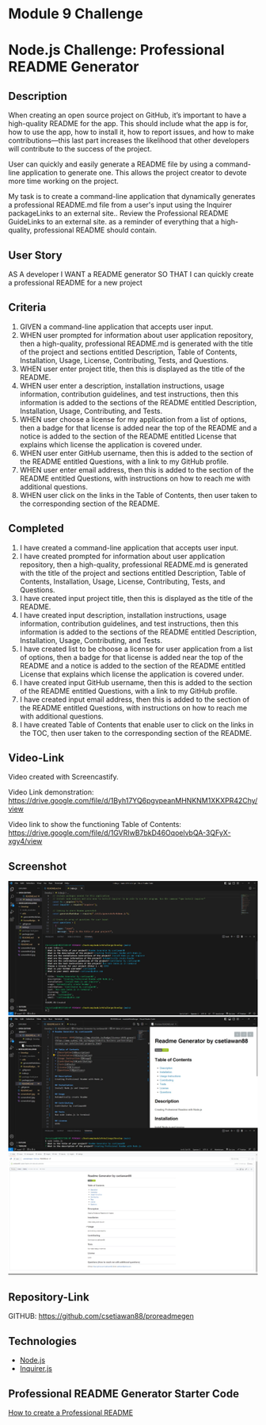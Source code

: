 # Module 9 Challenge

# Node.js Challenge: Professional README Generator

## Description

When creating an open source project on GitHub, it’s important to have a high-quality README for the app. This should include what the app is for, how to use the app, how to install it, how to report issues, and how to make contributions—this last part increases the likelihood that other developers will contribute to the success of the project.

User can quickly and easily generate a README file by using a command-line application to generate one. This allows the project creator to devote more time working on the project.

My task is to create a command-line application that dynamically generates a professional README.md file from a user's input using the Inquirer packageLinks to an external site.. Review the Professional README GuideLinks to an external site. as a reminder of everything that a high-quality, professional README should contain.

## User Story

AS A developer
I WANT a README generator
SO THAT I can quickly create a professional README for a new project

## Criteria

1. GIVEN a command-line application that accepts user input.
2. WHEN user prompted for information about user application repository, then a high-quality, professional README.md is generated with the title of the project and sections entitled Description, Table of Contents, Installation, Usage, License, Contributing, Tests, and Questions.
3. WHEN user enter project title, then this is displayed as the title of the README.
4. WHEN user enter a description, installation instructions, usage information, contribution guidelines, and test instructions, then this information is added to the sections of the README entitled Description, Installation, Usage, Contributing, and Tests.
5. WHEN user choose a license for my application from a list of options, then a badge for that license is added near the top of the README and a notice is added to the section of the README entitled License that explains which license the application is covered under.
6. WHEN user enter GitHub username, then this is added to the section of the README entitled Questions, with a link to my GitHub profile.
7. WHEN user enter email address, then this is added to the section of the README entitled Questions, with instructions on how to reach me with additional questions.
8. WHEN user click on the links in the Table of Contents, then user taken to the corresponding section of the README.

## Completed

1. I have created a command-line application that accepts user input.
2. I have created prompted for information about user application repository, then a high-quality, professional README.md is generated with the title of the project and sections entitled Description, Table of Contents, Installation, Usage, License, Contributing, Tests, and Questions.
3. I have created input project title, then this is displayed as the title of the README.
4. I have created input description, installation instructions, usage information, contribution guidelines, and test instructions, then this information is added to the sections of the README entitled Description, Installation, Usage, Contributing, and Tests.
5. I have created list to be choose a license for user application from a list of options, then a badge for that license is added near the top of the README and a notice is added to the section of the README entitled License that explains which license the application is covered under.
6. I have created input GitHub username, then this is added to the section of the README entitled Questions, with a link to my GitHub profile.
7. I have created input email address, then this is added to the section of the README entitled Questions, with instructions on how to reach me with additional questions.
8. I have created Table of Contents that enable user to click on the links in the TOC, then user taken to the corresponding section of the README.

## Video-Link

Video created with Screencastify.

Video Link demonstration: https://drive.google.com/file/d/1Byh17YQ6pgvpeanMHNKNM1XKXPR42Chy/view

Video link to show the functioning Table of Contents: https://drive.google.com/file/d/1GVRIwB7bkD46OqoelvbQA-3QFyX-xgy4/view

## Screenshot

![Generating Readme questions](screenshot1.jpg)
![Readme on Visual Code Editor](screenshot2.jpg)
![Readme on Github](screenshot3.jpg)

## Repository-Link

GITHUB: https://github.com/csetiawan88/proreadmegen

## Technologies

- [Node.js](https://nodejs.org/)
- [Inquirer.js](https://www.npmjs.com/package/inquirer)

## Professional README Generator Starter Code

[How to create a Professional README](https://coding-boot-camp.github.io/full-stack/github/professional-readme-guide)
